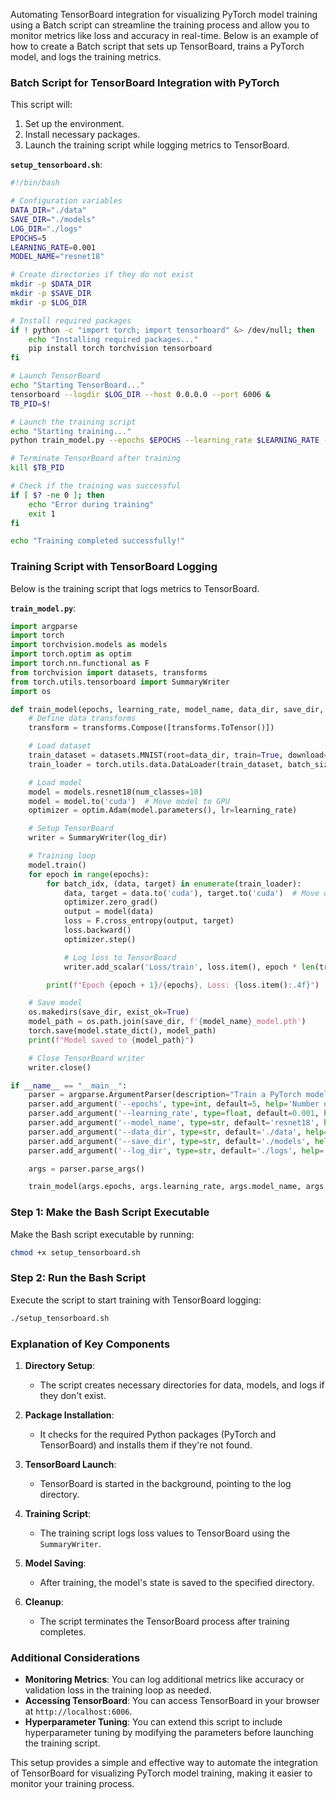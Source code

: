 Automating TensorBoard integration for visualizing PyTorch model training using a Batch script can streamline the training process and allow you to monitor metrics like loss and accuracy in real-time. Below is an example of how to create a Batch script that sets up TensorBoard, trains a PyTorch model, and logs the training metrics.

### Batch Script for TensorBoard Integration with PyTorch

This script will:
1. Set up the environment.
2. Install necessary packages.
3. Launch the training script while logging metrics to TensorBoard.

**`setup_tensorboard.sh`**:

```bash
#!/bin/bash

# Configuration variables
DATA_DIR="./data"
SAVE_DIR="./models"
LOG_DIR="./logs"
EPOCHS=5
LEARNING_RATE=0.001
MODEL_NAME="resnet18"

# Create directories if they do not exist
mkdir -p $DATA_DIR
mkdir -p $SAVE_DIR
mkdir -p $LOG_DIR

# Install required packages
if ! python -c "import torch; import tensorboard" &> /dev/null; then
    echo "Installing required packages..."
    pip install torch torchvision tensorboard
fi

# Launch TensorBoard
echo "Starting TensorBoard..."
tensorboard --logdir $LOG_DIR --host 0.0.0.0 --port 6006 &
TB_PID=$!

# Launch the training script
echo "Starting training..."
python train_model.py --epochs $EPOCHS --learning_rate $LEARNING_RATE --model_name $MODEL_NAME --data_dir $DATA_DIR --save_dir $SAVE_DIR --log_dir $LOG_DIR

# Terminate TensorBoard after training
kill $TB_PID

# Check if the training was successful
if [ $? -ne 0 ]; then
    echo "Error during training"
    exit 1
fi

echo "Training completed successfully!"
```

### Training Script with TensorBoard Logging

Below is the training script that logs metrics to TensorBoard.

**`train_model.py`**:

```python
import argparse
import torch
import torchvision.models as models
import torch.optim as optim
import torch.nn.functional as F
from torchvision import datasets, transforms
from torch.utils.tensorboard import SummaryWriter
import os

def train_model(epochs, learning_rate, model_name, data_dir, save_dir, log_dir):
    # Define data transforms
    transform = transforms.Compose([transforms.ToTensor()])

    # Load dataset
    train_dataset = datasets.MNIST(root=data_dir, train=True, download=True, transform=transform)
    train_loader = torch.utils.data.DataLoader(train_dataset, batch_size=64, shuffle=True)

    # Load model
    model = models.resnet18(num_classes=10)
    model = model.to('cuda')  # Move model to GPU
    optimizer = optim.Adam(model.parameters(), lr=learning_rate)

    # Setup TensorBoard
    writer = SummaryWriter(log_dir)

    # Training loop
    model.train()
    for epoch in range(epochs):
        for batch_idx, (data, target) in enumerate(train_loader):
            data, target = data.to('cuda'), target.to('cuda')  # Move data to GPU
            optimizer.zero_grad()
            output = model(data)
            loss = F.cross_entropy(output, target)
            loss.backward()
            optimizer.step()

            # Log loss to TensorBoard
            writer.add_scalar('Loss/train', loss.item(), epoch * len(train_loader) + batch_idx)

        print(f"Epoch {epoch + 1}/{epochs}, Loss: {loss.item():.4f}")

    # Save model
    os.makedirs(save_dir, exist_ok=True)
    model_path = os.path.join(save_dir, f'{model_name}_model.pth')
    torch.save(model.state_dict(), model_path)
    print(f"Model saved to {model_path}")

    # Close TensorBoard writer
    writer.close()

if __name__ == "__main__":
    parser = argparse.ArgumentParser(description="Train a PyTorch model with TensorBoard logging.")
    parser.add_argument('--epochs', type=int, default=5, help='Number of training epochs')
    parser.add_argument('--learning_rate', type=float, default=0.001, help='Learning rate')
    parser.add_argument('--model_name', type=str, default='resnet18', help='Model name')
    parser.add_argument('--data_dir', type=str, default='./data', help='Directory for storing data')
    parser.add_argument('--save_dir', type=str, default='./models', help='Directory for saving models')
    parser.add_argument('--log_dir', type=str, default='./logs', help='Directory for TensorBoard logs')

    args = parser.parse_args()

    train_model(args.epochs, args.learning_rate, args.model_name, args.data_dir, args.save_dir, args.log_dir)
```

### Step 1: Make the Bash Script Executable

Make the Bash script executable by running:

```bash
chmod +x setup_tensorboard.sh
```

### Step 2: Run the Bash Script

Execute the script to start training with TensorBoard logging:

```bash
./setup_tensorboard.sh
```

### Explanation of Key Components

1. **Directory Setup**:
   - The script creates necessary directories for data, models, and logs if they don't exist.

2. **Package Installation**:
   - It checks for the required Python packages (PyTorch and TensorBoard) and installs them if they're not found.

3. **TensorBoard Launch**:
   - TensorBoard is started in the background, pointing to the log directory.

4. **Training Script**:
   - The training script logs loss values to TensorBoard using the `SummaryWriter`.

5. **Model Saving**:
   - After training, the model's state is saved to the specified directory.

6. **Cleanup**:
   - The script terminates the TensorBoard process after training completes.

### Additional Considerations

- **Monitoring Metrics**: You can log additional metrics like accuracy or validation loss in the training loop as needed.
- **Accessing TensorBoard**: You can access TensorBoard in your browser at `http://localhost:6006`.
- **Hyperparameter Tuning**: You can extend this script to include hyperparameter tuning by modifying the parameters before launching the training script.

This setup provides a simple and effective way to automate the integration of TensorBoard for visualizing PyTorch model training, making it easier to monitor your training process.